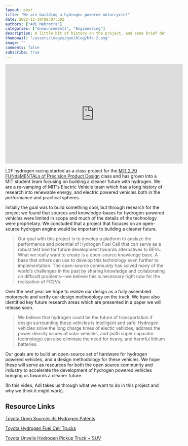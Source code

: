 ```yaml
---
layout: post
title: "We are building a hydrogen powered motorcycle!"
date: 2022-12-10T09:07:30Z
authors: ["Adi Mehrotra"]
categories: ["Announcements", "Engineering"]
description: A little bit of history on the project, and some brief details :) 
thumbnail: "/assets/images/gen/blog/hfc-2.png"
image: ""
comments: false
subscribe: true
---
```


<iframe width="560" height="315" src="https://www.youtube.com/embed/pr1scea9tzs" title="YouTube video player" frameborder="0" allow="accelerometer; autoplay; clipboard-write; encrypted-media; gyroscope; picture-in-picture" allowfullscreen></iframe>

L2F hydrogen racing started as a class project for the [MIT 2.70 FUNdaMENTALs of Precision Product Design](https://web.mit.edu/2.70/) class and has grown into a MIT student team focusing on building a cleaner future with hydrogen. We are a re-vamping of MIT's Electric Vehicle team which has a long history of research into renewable energy, and electric powered vehicles both in the performance and practical spheres.

Initially the goal was to build something cool, but through research for the project we found that sources and knowledge-bases for hydrogen-powered vehicles were limited in scope and much of the details of the technology were proprietary. We concluded that a project that focuses on an open-source hydrogen engine would be important to building a cleaner future.

> Our goal with this project is to develop a platform to analyze the performance and potential of Hydrogen Fuel Cell that can serve as a robust test bed for future development towards alternatives to BEVs. What we really want to create is a open-source knowledge base. A base that others can use to develop this technology even further to implementation. The open-source community has solved many of the world’s challenges in the past by sharing knowledge and collaborating on difficult problems—we believe this is necessary right now for the realization of FCEVs.

Over the next year we hope to realize our design as a fully assembled motorcycle and verify our design methodology on the track. We have also identified key future research areas which are presented in a paper we will release soon.

> We believe that hydrogen could be the future of transportation if design surrounding these vehicles is intelligent and safe. Hydrogen vehicles solve the long charge times of electic vehicles, address the power density issues of solar vehicles, and (with super capacitor technology) can also eliminate the need for heavy, and harmful lithium batteries. 

Our goals are to build an open-source set of hardware for hydrogen powered vehicles, and a design methodology for these vehicles. We hope these will serve as resources for both the open source community and industry to accelerate the development of hydrogen powered vehicles bringing us towards a cleaner future. 

(In this video, Adi takes us through what we want to do in this project and why we think it might work).

## Resource Links

[Toyota Open Sources its Hydrogen Patents](https://www.bbc.com/news/technology-30691393)

[Toyota Hydrogen Fuel Cell Trucks](https://pressroom.toyota.com/trucking-world-endorses-toyotas-hydrogen-powered-fuel-cells-as-a-step-toward-a-cleaner-planet/)

[Toyota Unveils Hydrogen Pickup Truck + SUV](https://www.foxnews.com/auto/toyota-hydrogen-powered-pickup-suv)



